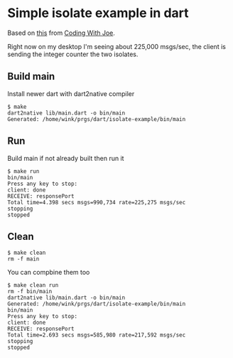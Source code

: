 # Simple isolate example in dart

Based on [this](https://codingwithjoe.com/dart-fundamentals-isolates/) from
[Coding With Joe](codingwithjost.com).

Right now on my desktop I'm seeing about 225,000 msgs/sec, the client is
sending the integer counter the two isolates.

## Build main
Install newer dart with dart2native compiler
```
$ make
dart2native lib/main.dart -o bin/main
Generated: /home/wink/prgs/dart/isolate-example/bin/main
```

## Run

Build main if not already built then run it
```
$ make run
bin/main
Press any key to stop:
client: done
RECEIVE: responsePort
Total time=4.398 secs msgs=990,734 rate=225,275 msgs/sec
stopping
stopped
```

## Clean
```
$ make clean
rm -f main
```

You can compbine them too
```
$ make clean run
rm -f bin/main
dart2native lib/main.dart -o bin/main
Generated: /home/wink/prgs/dart/isolate-example/bin/main
bin/main
Press any key to stop:
client: done
RECEIVE: responsePort
Total time=2.693 secs msgs=585,980 rate=217,592 msgs/sec
stopping
stopped

```
